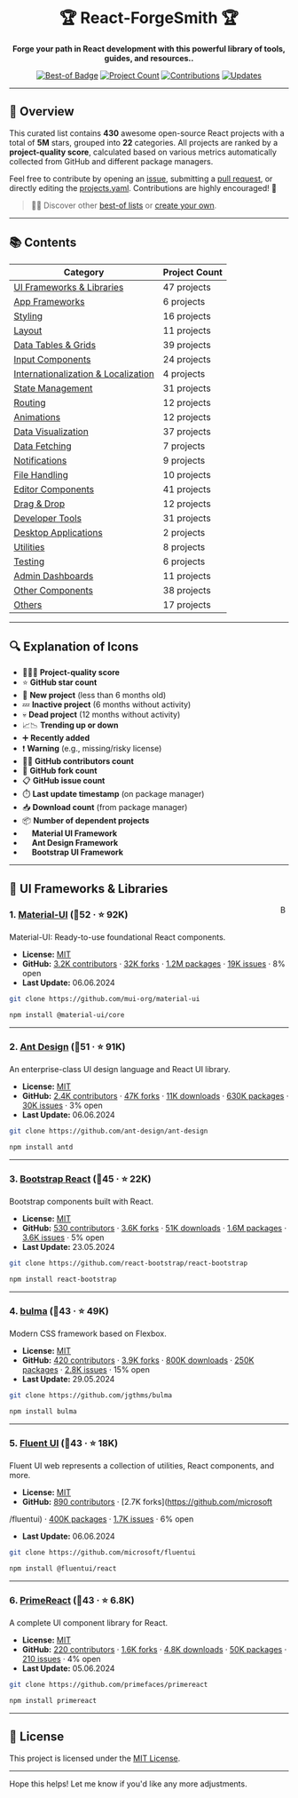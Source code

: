 <!-- markdownlint-disable -->

<h1 align="center">
    🏆 React-ForgeSmith 🏆
    <br>
</h1>

<p align="center">
    <strong>Forge your path in React development with this powerful library of tools, guides, and resources..</strong>
</p>

<p align="center">
    <a href="https://best-of.org" title="Best-of Badge"><img src="http://bit.ly/3o3EHNN" alt="Best-of Badge"></a>
    <a href="#Contents" title="Project Count"><img src="https://img.shields.io/badge/projects-430-blue.svg?color=5ac4bf" alt="Project Count"></a>
    <a href="#Contribution" title="Contributions are welcome"><img src="https://img.shields.io/badge/contributions-welcome-green.svg" alt="Contributions"></a>
    <a href="https://github.com/LukasMasuch/best-of-react/releases" title="Best-of Updates"><img src="https://img.shields.io/github/release-date/LukasMasuch/best-of-react?color=green&label=updated" alt="Updates"></a>
</p>

---

## 📝 Overview

This curated list contains **430** awesome open-source React projects with a total of **5M** stars, grouped into **22** categories. All projects are ranked by a **project-quality score**, calculated based on various metrics automatically collected from GitHub and different package managers.

Feel free to contribute by opening an [issue](https://github.com/LukasMasuch/best-of-react/issues/new/choose), submitting a [pull request](https://github.com/LukasMasuch/best-of-react/pulls), or directly editing the [projects.yaml](https://github.com/LukasMasuch/best-of-react/edit/main/projects.yaml). Contributions are highly encouraged! 🙌

> 🧙‍♂️ Discover other [best-of lists](https://best-of.org) or [create your own](https://github.com/best-of-lists/best-of/blob/main/create-best-of-list.md).

---

## 📚 Contents

| Category                              | Project Count |
|---------------------------------------|---------------|
| [UI Frameworks & Libraries](#ui-frameworks--libraries) | 47 projects    |
| [App Frameworks](#app-frameworks)     | 6 projects     |
| [Styling](#styling)                   | 16 projects    |
| [Layout](#layout)                     | 11 projects    |
| [Data Tables & Grids](#data-tables--grids) | 39 projects |
| [Input Components](#input-components) | 24 projects    |
| [Internationalization & Localization](#internationalization--localization) | 4 projects |
| [State Management](#state-management) | 31 projects    |
| [Routing](#routing)                   | 12 projects    |
| [Animations](#animations)             | 12 projects    |
| [Data Visualization](#data-visualization) | 37 projects |
| [Data Fetching](#data-fetching)       | 7 projects     |
| [Notifications](#notifications)       | 9 projects     |
| [File Handling](#file-handling)       | 10 projects    |
| [Editor Components](#editor-components) | 41 projects |
| [Drag & Drop](#drag--drop)            | 12 projects    |
| [Developer Tools](#developer-tools)   | 31 projects    |
| [Desktop Applications](#desktop-applications) | 2 projects |
| [Utilities](#utilities)               | 8 projects     |
| [Testing](#testing)                   | 6 projects     |
| [Admin Dashboards](#admin-dashboards) | 11 projects    |
| [Other Components](#other-components) | 38 projects    |
| [Others](#others)                     | 17 projects    |

---

## 🔍 Explanation of Icons

- 🥇🥈🥉 **Project-quality score**
- ⭐️ **GitHub star count**
- 🐣 **New project** (less than 6 months old)
- 💤 **Inactive project** (6 months without activity)
- 💀 **Dead project** (12 months without activity)
- 📈📉 **Trending up or down**
- ➕ **Recently added**
- ❗️ **Warning** (e.g., missing/risky license)
- 👨‍💻 **GitHub contributors count**
- 🔀 **GitHub fork count**
- 📋 **GitHub issue count**
- ⏱️ **Last update timestamp** (on package manager)
- 📥 **Download count** (from package manager)
- 📦 **Number of dependent projects**
- <img src="https://mui.com/static/favicon.ico" style="display:inline;" width="13" height="13"> **Material UI Framework**
- <img src="https://gw.alipayobjects.com/zos/rmsportal/KDpgvguMpGfqaHPjicRK.svg" style="display:inline;" width="13" height="13"> **Ant Design Framework**
- <img src="https://getbootstrap.com/docs/5.0/assets/img/favicons/favicon-32x32.png" style="display:inline;" width="13" height="13"> **Bootstrap UI Framework**

---

## 🚀 UI Frameworks & Libraries

<a href="#contents"><img align="right" width="15" height="15" src="https://git.io/JtehR" alt="Back to top"></a>

### 1. [Material-UI](https://github.com/mui/material-ui) (🥇52 · ⭐ 92K)

Material-UI: Ready-to-use foundational React components.

- **License:** [MIT](http://bit.ly/34MBwT8)
- **GitHub:** [3.2K contributors](https://github.com/mui/material-ui) · [32K forks](https://github.com/mui/material-ui) · [1.2M packages](https://mui.com/) · [19K issues](https://github.com/mui/material-ui/issues) · 8% open
- **Last Update:** 06.06.2024

```bash
git clone https://github.com/mui-org/material-ui
```

```bash
npm install @material-ui/core
```

---

### 2. [Ant Design](https://github.com/ant-design/ant-design) (🥇51 · ⭐ 91K)

An enterprise-class UI design language and React UI library.

- **License:** [MIT](http://bit.ly/34MBwT8)
- **GitHub:** [2.4K contributors](https://github.com/ant-design/ant-design) · [47K forks](https://github.com/ant-design/ant-design) · [11K downloads](https://github.com/ant-design/ant-design) · [630K packages](https://github.com/ant-design/ant-design) · [30K issues](https://github.com/ant-design/ant-design/issues) · 3% open
- **Last Update:** 06.06.2024

```bash
git clone https://github.com/ant-design/ant-design
```

```bash
npm install antd
```

---

### 3. [Bootstrap React](https://github.com/react-bootstrap/react-bootstrap) (🥇45 · ⭐ 22K)

Bootstrap components built with React.

- **License:** [MIT](http://bit.ly/34MBwT8)
- **GitHub:** [530 contributors](https://github.com/react-bootstrap/react-bootstrap) · [3.6K forks](https://github.com/react-bootstrap/react-bootstrap) · [51K downloads](https://github.com/react-bootstrap/react-bootstrap) · [1.6M packages](https://github.com/react-bootstrap/react-bootstrap) · [3.6K issues](https://github.com/react-bootstrap/react-bootstrap/issues) · 5% open
- **Last Update:** 23.05.2024

```bash
git clone https://github.com/react-bootstrap/react-bootstrap
```

```bash
npm install react-bootstrap
```

---

### 4. [bulma](https://github.com/jgthms/bulma) (🥇43 · ⭐ 49K)

Modern CSS framework based on Flexbox.

- **License:** [MIT](http://bit.ly/34MBwT8)
- **GitHub:** [420 contributors](https://github.com/jgthms/bulma) · [3.9K forks](https://github.com/jgthms/bulma) · [800K downloads](https://github.com/jgthms/bulma) · [250K packages](https://github.com/jgthms/bulma) · [2.8K issues](https://github.com/jgthms/bulma/issues) · 15% open
- **Last Update:** 29.05.2024

```bash
git clone https://github.com/jgthms/bulma
```

```bash
npm install bulma
```

---

### 5. [Fluent UI](https://github.com/microsoft/fluentui) (🥇43 · ⭐ 18K)

Fluent UI web represents a collection of utilities, React components, and more.

- **License:** [MIT](http://bit.ly/34MBwT8)
- **GitHub:** [890 contributors](https://github.com/microsoft/fluentui) · [2.7K forks](https://github.com/microsoft

/fluentui) · [400K packages](https://github.com/microsoft/fluentui) · [1.7K issues](https://github.com/microsoft/fluentui/issues) · 6% open
- **Last Update:** 06.06.2024

```bash
git clone https://github.com/microsoft/fluentui
```

```bash
npm install @fluentui/react
```

---

### 6. [PrimeReact](https://github.com/primefaces/primereact) (🥇43 · ⭐ 6.8K)

A complete UI component library for React.

- **License:** [MIT](http://bit.ly/34MBwT8)
- **GitHub:** [220 contributors](https://github.com/primefaces/primereact) · [1.6K forks](https://github.com/primefaces/primereact) · [4.8K downloads](https://github.com/primefaces/primereact) · [50K packages](https://github.com/primefaces/primereact) · [210 issues](https://github.com/primefaces/primereact/issues) · 4% open
- **Last Update:** 05.06.2024

```bash
git clone https://github.com/primefaces/primereact
```

```bash
npm install primereact
```

---

## 📄 License

This project is licensed under the [MIT License](http://bit.ly/34MBwT8).

---

Hope this helps! Let me know if you'd like any more adjustments.
